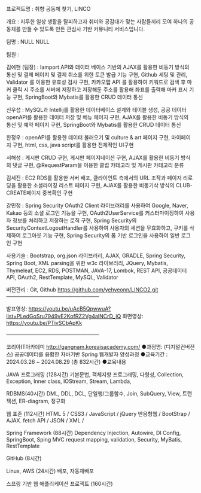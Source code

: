 프로젝트명 : 취향 공동체 찾기, LINCO

개요 : 지루한 일상 생활을 탈피하고자 취미와 공감대가 맞는 사람들끼리 모여 하나의 공동체를 만들 수 있도록 만든 관심사 기반 커뮤니티 서비스입니다. 

팀명 : NULL NULL

팀원 :

김예현 (팀장) : Iamport API와 데이터 베이스 기반의 AJAX를 활용한 비동기 방식의 통신 및 결제 페이지 및 결제 취소를 위한 토큰 발급 기능 구현,  Github 세팅 및 관리, Validator 를 이용한 유효성 검사 구현, 카카오맵 API 를 활용하여 키워드로 검색 후 마커 클릭 시 주소를 서버에 저장하고 저장해둔 주소를 활용해 좌표를 출력해 마커 표시 기능 구현, SpringBoot와 Mybatis를 활용한 CRUD 데이터 통신

신우섭 : MySQL과 Intellij를 활용한 데이터베이스 설계와 테이블 생성, 공공 데이터 openAPI를 활용한 데이터 저장 및 베뉴 페이지 구현, AJAX를 활용한 비동기 방식의 통신 및 예약 페이지 구현, SpringBoot와 Mybatis를 활용한 CRUD 데이터 통신

한정우 : openAPI를 활용한 데이터 불러오기 및 culture & art 페이지 구현, 마이페이지 구현, html, css, java script를 활용한 전체적인 UI구현

서해성 : 게시판 CRUD 구현, 게시판 페이지네이션 구현, AJAX를 활용한 비동기 방식의 댓글 구현, @RequestParam을 이용한 클럽 카테고리 및 게시판 카테고리 분류

김세진 : EC2 RDS를 활용한 서버 배포, 클라이언트 측에서의 URL 조작과 페이지 리로딩을 활용한 소셜라이징 리스트 페이지 구현, AJAX를 활용한 비동기삭 방식의 CLUB-CREATE페이지 중복확인 구현

강민정 : Spring Security OAuth2 Client 라이브러리를 사용하여 Google, Naver, Kakao 등의 소셜 로그인 기능을 구현, OAuth2UserService를 커스터마이징하여 사용자 정보를 처리하고 저장하는 로직 구현, Spring Security의 SecurityContextLogoutHandler를 사용하여 사용자의 세션을 무효화하고, 쿠키를 삭제하여 로그아웃 기능 구현, Spring Security의 폼 기반 로그인을 사용하여 일반 로그인 구현

사용기술 :
Bootstrap, org.json 라이브러리, AJAX, GRADLE, Spring Security, Spring Boot, XML parsing을 위한 w3c 라이브러리, JQuery, Mybatis, Thymeleaf, EC2, RDS, POSTMAN, JAVA-17, Lombok, REST API, 공공데이터 API, OAuth2, RestTemplate, MySQL, Validator

버전관리 : Git, Github
https://github.com/yehyeonn/LINCO2.git
─────────────────────────

발표영상:  https://youtu.be/uAcB5QpwwuA?list=PLedGoSru7949vE2KofRZ2Vg4aINCrD_jQ
화면영상:  https://youtu.be/PTivSCbApKk 

─────────────────────────

코리아IT아카데미 http://gangnam.koreaisacademy.com/
●과정명:  (디지털컨버전스) 공공데이터를 융합한 자바기반 Spring 웹개발자 양성과정
●교육기간 : 2024.03.26 ~ 2024.08.29 (총 832시간)
●교육내용 

JAVA 프로그래밍 (128시간)
 기본문법, 객체지향 프로그래밍, 다형성, Collection, Exception, Inner class, IOStream, Stream, Lambda, 

RDBMS(40시간)
 DML, DDL, DCL, 단일행/그룹함수, Join, SubQuery, View, 트랜잭션, ER-diagram, 정규화

웹 표준  (112시간)
 HTML 5 / CSS3 / JavaScript / jQuery
 반응형웹 / BootStrap / AJAX. fetch API / JSON / XML /

Spring Framework (88시간)
 Dependency Injection, Autowire, DI Config,  SpringBoot, Sping MVC
 request mapping, validation, Security,  MyBatis, RestTemplate

GitHub (8시간)

Linux, AWS  (24시간)
 배포,  자동재배포

스프링 기반 웹 애플리케이션 프로젝트 (160시간)
